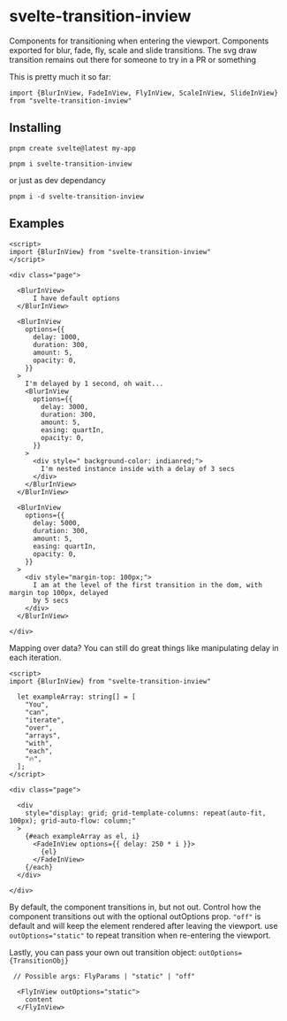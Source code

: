 # svelte-transition-inview

Components for transitioning when entering the viewport. Components exported for blur, fade, fly, scale and slide transitions. The svg draw transition remains out there for someone to try in a PR or something

This is pretty much it so far: 

`import {BlurInView, FadeInView, FlyInView, ScaleInView, SlideInView} from "svelte-transition-inview"`

## Installing

```
pnpm create svelte@latest my-app

pnpm i svelte-transition-inview
```
or just as dev dependancy

```
pnpm i -d svelte-transition-inview
```


## Examples

```
<script>
import {BlurInView} from "svelte-transition-inview"
</script>

<div class="page">

  <BlurInView>
      I have default options
  </BlurInView>

  <BlurInView
    options={{
      delay: 1000,
      duration: 300,
      amount: 5,
      opacity: 0,
    }}
  >
    I'm delayed by 1 second, oh wait...
    <BlurInView
      options={{
        delay: 3000,
        duration: 300,
        amount: 5,
        easing: quartIn,
        opacity: 0,
      }}
    >
      <div style=" background-color: indianred;">
        I'm nested instance inside with a delay of 3 secs
      </div>
    </BlurInView>
  </BlurInView>

  <BlurInView
    options={{
      delay: 5000,
      duration: 300,
      amount: 5,
      easing: quartIn,
      opacity: 0,
    }}
  >
    <div style="margin-top: 100px;">
      I am at the level of the first transition in the dom, with margin top 100px, delayed
      by 5 secs
    </div>
  </BlurInView>

</div>
```

Mapping over data? You can still do great things like manipulating delay in each iteration.

```
<script>
import {BlurInView} from "svelte-transition-inview"

  let exampleArray: string[] = [
    "You",
    "can",
    "iterate",
    "over",
    "arrays",
    "with",
    "each",
    "🔥",
  ];
</script>

<div class="page">

  <div
    style="display: grid; grid-template-columns: repeat(auto-fit, 100px); grid-auto-flow: column;"
  >
    {#each exampleArray as el, i}
      <FadeInView options={{ delay: 250 * i }}>
        {el}
      </FadeInView>
    {/each}
  </div>

</div>
```

By default, the component transitions in, but not out. Control how the component transitions out with the optional outOptions prop. `"off"` is default and will keep the element rendered after leaving the viewport. use `outOptions="static"` to repeat transition when re-entering the viewport. 


Lastly, you can pass your own out transition object: `outOptions={TransitionObj}` 

```
 // Possible args: FlyParams | "static" | "off"

  <FlyInView outOptions="static">
    content
  </FlyInView>
  ```